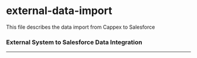 # external-data-import

This file describes the data import from Cappex to Salesforce

### External System to Salesforce Data Integration
<hr />
  
